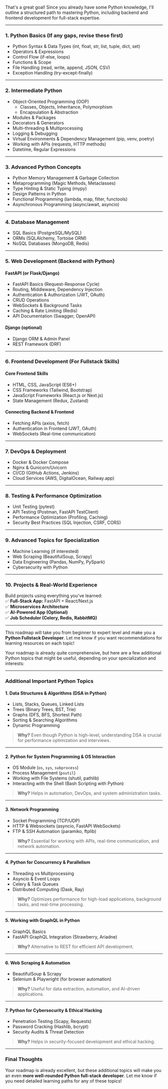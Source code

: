 That's a great goal! Since you already have some Python knowledge, I'll outline a structured path to mastering Python, including backend and frontend development for full-stack expertise.  

---

### **1. Python Basics (If any gaps, revise these first)**  
- Python Syntax & Data Types (int, float, str, list, tuple, dict, set)  
- Operators & Expressions  
- Control Flow (if-else, loops)  
- Functions & Scope  
- File Handling (read, write, append, JSON, CSV)  
- Exception Handling (try-except-finally)  

---

### **2. Intermediate Python**  
- Object-Oriented Programming (OOP)  
  - Classes, Objects, Inheritance, Polymorphism  
  - Encapsulation & Abstraction  
- Modules & Packages  
- Decorators & Generators  
- Multi-threading & Multiprocessing  
- Logging & Debugging  
- Virtual Environments & Dependency Management (pip, venv, poetry)  
- Working with APIs (requests, HTTP methods)  
- Datetime, Regular Expressions  

---

### **3. Advanced Python Concepts**  
- Python Memory Management & Garbage Collection  
- Metaprogramming (Magic Methods, Metaclasses)  
- Type Hinting & Static Typing (mypy)  
- Design Patterns in Python  
- Functional Programming (lambda, map, filter, functools)  
- Asynchronous Programming (async/await, asyncio)  

---

### **4. Database Management**  
- SQL Basics (PostgreSQL/MySQL)  
- ORMs (SQLAlchemy, Tortoise ORM)  
- NoSQL Databases (MongoDB, Redis)  

---

### **5. Web Development (Backend with Python)**  
#### **FastAPI (or Flask/Django)**
- FastAPI Basics (Request-Response Cycle)  
- Routing, Middleware, Dependency Injection  
- Authentication & Authorization (JWT, OAuth)  
- CRUD Operations  
- WebSockets & Background Tasks  
- Caching & Rate Limiting (Redis)  
- API Documentation (Swagger, OpenAPI)  

#### **Django (optional)**
- Django ORM & Admin Panel  
- REST Framework (DRF)  

---

### **6. Frontend Development (For Fullstack Skills)**  
#### **Core Frontend Skills**
- HTML, CSS, JavaScript (ES6+)  
- CSS Frameworks (Tailwind, Bootstrap)  
- JavaScript Frameworks (React.js or Next.js)  
- State Management (Redux, Zustand)  

#### **Connecting Backend & Frontend**
- Fetching APIs (axios, fetch)  
- Authentication in Frontend (JWT, OAuth)  
- WebSockets (Real-time communication)  

---

### **7. DevOps & Deployment**  
- Docker & Docker Compose  
- Nginx & Gunicorn/Uvicorn  
- CI/CD (GitHub Actions, Jenkins)  
- Cloud Services (AWS, DigitalOcean, Railway.app)  

---

### **8. Testing & Performance Optimization**  
- Unit Testing (pytest)  
- API Testing (Postman, FastAPI TestClient)  
- Performance Optimization (Profiling, Caching)  
- Security Best Practices (SQL Injection, CSRF, CORS)  

---

### **9. Advanced Topics for Specialization**  
- Machine Learning (if interested)  
- Web Scraping (BeautifulSoup, Scrapy)  
- Data Engineering (Pandas, NumPy, PySpark)  
- Cybersecurity with Python  

---

### **10. Projects & Real-World Experience**  
Build projects using everything you've learned:  
✅ **Full-Stack App:** FastAPI + React/Next.js  
✅ **Microservices Architecture**  
✅ **AI-Powered App (Optional)**  
✅ **Job Scheduler (Celery, Redis, RabbitMQ)**  

---

This roadmap will take you from beginner to expert level and make you a **Python Fullstack Developer**. Let me know if you want recommendations for learning resources on each topic!

Your roadmap is already quite comprehensive, but here are a few additional Python topics that might be useful, depending on your specialization and interests:  

---

### **Additional Important Python Topics**  

#### **1. Data Structures & Algorithms (DSA in Python)**
- Lists, Stacks, Queues, Linked Lists  
- Trees (Binary Trees, BST, Trie)  
- Graphs (DFS, BFS, Shortest Path)  
- Sorting & Searching Algorithms  
- Dynamic Programming  

> **Why?** Even though Python is high-level, understanding DSA is crucial for performance optimization and interviews.  

---

#### **2. Python for System Programming & OS Interaction**
- OS Module (`os`, `sys`, `subprocess`)  
- Process Management (`psutil`)  
- Working with File Systems (shutil, pathlib)  
- Interacting with the Shell (Bash Scripting with Python)  

> **Why?** Helps in automation, DevOps, and system administration tasks.  

---

#### **3. Network Programming**
- Socket Programming (TCP/UDP)  
- HTTP & Websockets (asyncio, FastAPI WebSockets)  
- FTP & SSH Automation (paramiko, ftplib)  

> **Why?** Essential for working with APIs, real-time communication, and network automation.  

---

#### **4. Python for Concurrency & Parallelism**
- Threading vs Multiprocessing  
- Asyncio & Event Loops  
- Celery & Task Queues  
- Distributed Computing (Dask, Ray)  

> **Why?** Optimizes performance for high-load applications, background tasks, and real-time processing.  

---

#### **5. Working with GraphQL in Python**
- GraphQL Basics  
- FastAPI GraphQL Integration (Strawberry, Ariadne)  

> **Why?** Alternative to REST for efficient API development.  

---

#### **6. Web Scraping & Automation**
- BeautifulSoup & Scrapy  
- Selenium & Playwright (for browser automation)  

> **Why?** Useful for data extraction, automation, and AI-driven applications.  

---

#### **7. Python for Cybersecurity & Ethical Hacking**
- Penetration Testing (Scapy, Requests)  
- Password Cracking (Hashlib, bcrypt)  
- Security Audits & Threat Detection  

> **Why?** Helps in security-focused development and ethical hacking.  

---

### **Final Thoughts**  
Your roadmap is already excellent, but these additional topics will make you an even **more well-rounded Python full-stack developer**. Let me know if you need detailed learning paths for any of these topics!